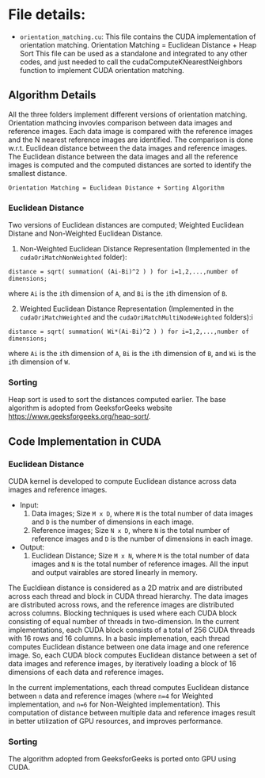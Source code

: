 # File details:

* `orientation_matching.cu`:
This file contains the CUDA implementation of orientation matching.
Orientation Matching = Euclidean Distance + Heap Sort This file can be used as
a standalone and integrated to any other codes, and just needed to call the
cudaComputeKNearestNeighbors function to implement CUDA orientation matching.


## Algorithm Details

All the three folders implement different versions of orientation matching.
Orientation mathcing invovles comparison between data images and reference
images. Each data image is compared with the reference images and the N nearest
reference images are identified. The comparison is done w.r.t. Euclidean
distance between the data images and reference images. The Euclidean distance
between the data images and all the reference images is computed and the
computed distances are sorted to identify the smallest distance.
```
Orientation Matching = Euclidean Distance + Sorting Algorithm
```


### Euclidean Distance

Two versions of Euclidean distances are computed; Weighted Euclidean Distane
and Non-Weighted Euclidean Distance.

1. Non-Weighted Euclidean Distance Representation (Implemented in the
`cudaOriMatchNonWeighted` folder):
```
distance = sqrt( summation( (Ai-Bi)^2 ) ) for i=1,2,...,number of dimensions;
```
where `Ai` is the `i`th dimension of `A`, and `Bi` is the `i`th dimension of `B`.

2. Weighted Euclidean Distance Representation (Implemented in the
`cudaOriMatchWeighted` and the `cudaOriMatchMultiNodeWeighted` folders):i
```
distance = sqrt( summation( Wi*(Ai-Bi)^2 ) ) for i=1,2,...,number of dimensions;
```
where `Ai` is the `i`th dimension of `A`, `Bi` is the `i`th dimension of `B`,
and `Wi` is the `i`th dimension of `W`.


### Sorting

Heap sort is used to sort the distances computed earlier. The base algorithm is
adopted from GeeksforGeeks website https://www.geeksforgeeks.org/heap-sort/.



## Code Implementation in CUDA

### Euclidean Distance

CUDA kernel is developed to compute Euclidean distance across data images and
reference images.
* Input:
    1. Data images; Size `M x D`, where `M` is the total number of data images
       and `D` is the number of dimensions in each image.
    2. Reference images; Size `N x D`, where `N` is the total number of
       reference images and `D` is the number of dimensions in each image.
* Output:
    1. Euclidean Distance; Size `M x N`, where `M` is the total number of data
       images and `N` is the total number of reference images.
All the input and output vairables are stored linearly in memory.

The Eucldiean distance is considered as a 2D matrix and are distributed across
each thread and block in CUDA thread hierarchy.  The data images are
distributed across rows, and the reference images are distributed across
columns. Blocking techniques is used where each CUDA block consisting of equal
number of threads in two-dimension. In the current implementations, each CUDA
block consists of a total of 256 CUDA threads with 16 rows and 16 columns. In a
basic implemenation, each thread computes Euclidean distance between one data
image and one reference image.  So, each CUDA block computes Euclidean distance
between a set of data images and reference images, by iteratively loading a
block of 16 dimensions of each data and reference images.

In the current implementations, each thread computes Euclidean distance between
`n` data and reference images (where `n=4` for Weighted implementation, and
`n=6` for Non-Weighted implementation). This computation of distance between
multiple data and reference images result in better utilization of GPU
resources, and improves performance.


### Sorting

The algorithm adopted from GeeksforGeeks is ported onto GPU using CUDA.
